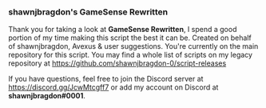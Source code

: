 ### shawnjbragdon's GameSense Rewritten
Thank you for taking a look at **GameSense Rewritten**, I spend a good portion of my time making this script the best it can be. Created on behalf of shawnjbragdon, Avexus & user suggestions. You're currently on the main repository for this script. You may find a whole list of scripts on my legacy repository at https://github.com/shawnjbragdon-0/script-releases

If you have questions, feel free to join the Discord server at https://discord.gg/JcwMtcgff7 or add my account on Discord at **shawnjbragdon#0001**.
